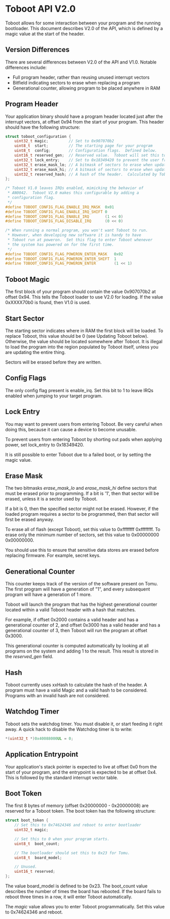Toboot API V2.0
===============

Toboot allows for some interaction between your program and the running bootloader.  This document describes V2.0 of the API, which is defined by a magic value at the start of the header.

Version Differences
-------------------

There are several differences between V2.0 of the API and V1.0.  Notable differences include:

* Full program header, rather than reusing unused interrupt vectors
* Bitfield indicating sectors to erase when replacing a program
* Generational counter, allowing program to be placed anywhere in RAM

Program Header
--------------

Your application binary should have a program header located just after the interrupt vectors, at offset 0x94 from the start of your program.  This header should have the following structure:

````c++
struct toboot_configuration {
    uint32_t magic;         // Set to 0x907070b2
    uint8_t  start;         // The starting page for your program
    uint8_t  config;        // Configuration flags.  Defined below.
    uint16_t reserved_gen;  // Reserved value.  Toboot will set this to the generational counter.
    uint32_t lock_entry;    // Set to 0x18349420 to prevent the user from entering Toboot manually.
    uint32_t erase_mask_lo; // A bitmask of sectors to erase when updating the program
    uint32_t erase_mask_hi; // A bitmask of sectors to erase when updating the program
    uint32_t reserved_hash; // A hash of the header.  Calculated by Toboot.
};

/* Toboot V1.0 leaves IRQs enabled, mimicking the behavior of
 * AN0042.  Toboot V2.0 makes this configurable by adding a
 * configuration flag.
 */
#define TOBOOT_CONFIG_FLAG_ENABLE_IRQ_MASK  0x01
#define TOBOOT_CONFIG_FLAG_ENABLE_IRQ_SHIFT 0
#define TOBOOT_CONFIG_FLAG_ENABLE_IRQ       (1 << 0)
#define TOBOOT_CONFIG_FLAG_DISABLE_IRQ      (0 << 0)

/* When running a normal program, you won't want Toboot to run.
 * However, when developing new software it is handy to have
 * Toboot run at poweron.  Set this flag to enter Toboot whenever
 * the system has powered on for the first time.
 */
#define TOBOOT_CONFIG_FLAG_POWERON_ENTER_MASK   0x02
#define TOBOOT_CONFIG_FLAG_POWERON_ENTER_SHIFT  1
#define TOBOOT_CONFIG_FLAG_POWERON_ENTER        (1 << 1)
````

Toboot Magic
------------

The first block of your program should contain the value 0x907070b2 at offset 0x94.  This tells the Toboot loader to use V2.0 for loading.  If the value 0xXXXX70b0 is found, then V1.0 is used.

Start Sector
-------

The starting sector indicates where in RAM the first block will be loaded.  To replace Toboot, this value should be 0 (see Updating Toboot below).  Otherwise, the value should be located somewhere after Toboot.  It is illegal to load the program into the region populated by Toboot itself, unless you are updating the entire thing.

Sectors will be erased before they are written.

Config Flags
------------

The only config flag present is enable_irq.  Set this bit to 1 to leave IRQs enabled when jumping to your target program.

Lock Entry
----------

You may want to prevent users from entering Toboot.  Be very careful when doing this, because it can cause a device to become unusable.

To prevent users from entering Toboot by shorting out pads when applying power, set lock_entry to 0x18349420.

It is still possible to enter Toboot due to a failed boot, or by setting the magic value.

Erase Mask
----------

The two bitmasks *erase_mask_lo* and *erase_mask_hi* define sectors that must be erased prior to programming.  If a bit is '1', then that sector will be erased, unless it is a sector used by Toboot.

If a bit is 0, then the specified sector might not be erased.  However, if the loaded program requires a sector to be programmed, then that sector will first be erased anyway.

To erase all of flash (except Toboot), set this value to 0xffffffff 0xffffffff.  To erase only the minimum number of sectors, set this value to 0x00000000 0x00000000.

You should use this to ensure that sensitive data stores are erased before replacing firmware.  For example, secret keys.

Generational Counter
--------------------

This counter keeps track of the version of the software present on Tomu.  The first program will have a generation of "1", and every subsequent program will have a generation of 1 more.

Toboot will launch the program that has the highest generational counter located within a valid Toboot header with a hash that matches.

For example, if offset 0x2000 contains a valid header and has a generational counter of 2, and offset 0x3000 has a valid header and has a generational counter of 3, then Toboot will run the program at offset 0x3000.

This generational counter is computed automatically by looking at all programs on the system and adding 1 to the result.  This result is stored in the *reserved_gen* field.

Hash
----

Toboot currently uses xxHash to calculate the hash of the header.  A program must have a valid Magic and a valid hash to be considered.  Programs with an invalid hash are not considered.

Watchdog Timer
--------------

Toboot sets the watchdog timer.  You must disable it, or start feeding it right away.  A quick hack to disable the Watchdog timer is to write:

````c++
*(uint32_t *)0x40088000UL = 0;
````

Application Entrypoint
----------------------

Your application's stack pointer is expected to live at offset 0x0 from the start of your program, and the entrypoint is expected to be at offset 0x4.  This is followed by the standard interrupt vector table.

Boot Token
----------

The first 8 bytes of memory (offset 0x20000000 - 0x20000008) are reserved for a Toboot token.  The boot token has the following structure:

````c++
struct boot_token {
    // Set this to 0x74624346 and reboot to enter bootloader
    uint32_t magic;

    // Set this to 0 when your program starts.
    uint8_t  boot_count;

    // The bootloader should set this to 0x23 for Tomu.
    uint8_t  board_model;

    // Unused.
    uint16_t reserved;
};
````

The value board\_model is defined to be 0x23.  The boot\_count value describes the number of times the board has rebooted.  If the board fails to reboot three times in a row, it will enter Toboot automatically.

The *magic* value allows you to enter Toboot programmatically.  Set this value to 0x74624346 and reboot.